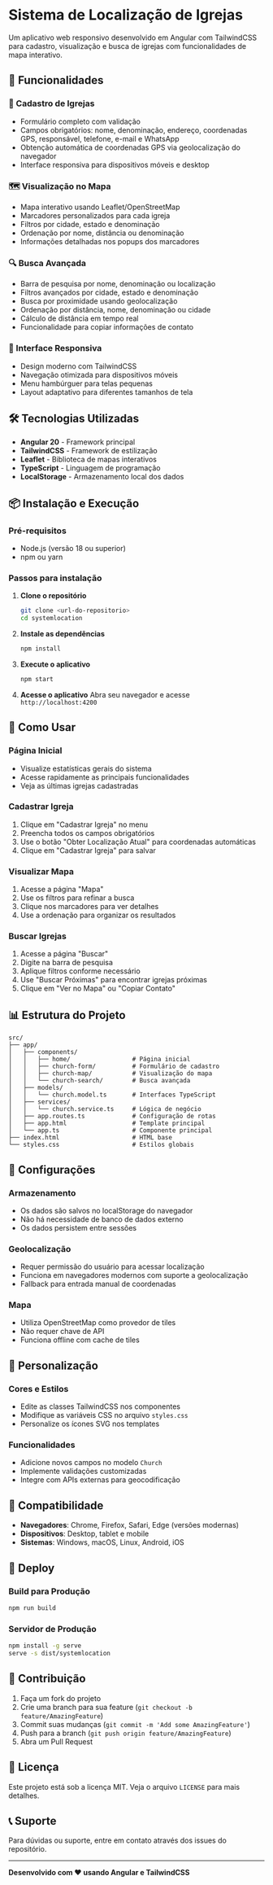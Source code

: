 # Sistema de Localização de Igrejas

Um aplicativo web responsivo desenvolvido em Angular com TailwindCSS para cadastro, visualização e busca de igrejas com funcionalidades de mapa interativo.

## 🚀 Funcionalidades

### 📝 Cadastro de Igrejas
- Formulário completo com validação
- Campos obrigatórios: nome, denominação, endereço, coordenadas GPS, responsável, telefone, e-mail e WhatsApp
- Obtenção automática de coordenadas GPS via geolocalização do navegador
- Interface responsiva para dispositivos móveis e desktop

### 🗺️ Visualização no Mapa
- Mapa interativo usando Leaflet/OpenStreetMap
- Marcadores personalizados para cada igreja
- Filtros por cidade, estado e denominação
- Ordenação por nome, distância ou denominação
- Informações detalhadas nos popups dos marcadores

### 🔍 Busca Avançada
- Barra de pesquisa por nome, denominação ou localização
- Filtros avançados por cidade, estado e denominação
- Busca por proximidade usando geolocalização
- Ordenação por distância, nome, denominação ou cidade
- Cálculo de distância em tempo real
- Funcionalidade para copiar informações de contato

### 📱 Interface Responsiva
- Design moderno com TailwindCSS
- Navegação otimizada para dispositivos móveis
- Menu hambúrguer para telas pequenas
- Layout adaptativo para diferentes tamanhos de tela

## 🛠️ Tecnologias Utilizadas

- **Angular 20** - Framework principal
- **TailwindCSS** - Framework de estilização
- **Leaflet** - Biblioteca de mapas interativos
- **TypeScript** - Linguagem de programação
- **LocalStorage** - Armazenamento local dos dados

## 📦 Instalação e Execução

### Pré-requisitos
- Node.js (versão 18 ou superior)
- npm ou yarn

### Passos para instalação

1. **Clone o repositório**
   ```bash
   git clone <url-do-repositorio>
   cd systemlocation
   ```

2. **Instale as dependências**
   ```bash
   npm install
   ```

3. **Execute o aplicativo**
   ```bash
   npm start
   ```

4. **Acesse o aplicativo**
   Abra seu navegador e acesse `http://localhost:4200`

## 🎯 Como Usar

### Página Inicial
- Visualize estatísticas gerais do sistema
- Acesse rapidamente as principais funcionalidades
- Veja as últimas igrejas cadastradas

### Cadastrar Igreja
1. Clique em "Cadastrar Igreja" no menu
2. Preencha todos os campos obrigatórios
3. Use o botão "Obter Localização Atual" para coordenadas automáticas
4. Clique em "Cadastrar Igreja" para salvar

### Visualizar Mapa
1. Acesse a página "Mapa"
2. Use os filtros para refinar a busca
3. Clique nos marcadores para ver detalhes
4. Use a ordenação para organizar os resultados

### Buscar Igrejas
1. Acesse a página "Buscar"
2. Digite na barra de pesquisa
3. Aplique filtros conforme necessário
4. Use "Buscar Próximas" para encontrar igrejas próximas
5. Clique em "Ver no Mapa" ou "Copiar Contato"

## 📊 Estrutura do Projeto

```
src/
├── app/
│   ├── components/
│   │   ├── home/                 # Página inicial
│   │   ├── church-form/          # Formulário de cadastro
│   │   ├── church-map/           # Visualização do mapa
│   │   └── church-search/        # Busca avançada
│   ├── models/
│   │   └── church.model.ts       # Interfaces TypeScript
│   ├── services/
│   │   └── church.service.ts     # Lógica de negócio
│   ├── app.routes.ts             # Configuração de rotas
│   ├── app.html                  # Template principal
│   └── app.ts                    # Componente principal
├── index.html                    # HTML base
└── styles.css                    # Estilos globais
```

## 🔧 Configurações

### Armazenamento
- Os dados são salvos no localStorage do navegador
- Não há necessidade de banco de dados externo
- Os dados persistem entre sessões

### Geolocalização
- Requer permissão do usuário para acessar localização
- Funciona em navegadores modernos com suporte a geolocalização
- Fallback para entrada manual de coordenadas

### Mapa
- Utiliza OpenStreetMap como provedor de tiles
- Não requer chave de API
- Funciona offline com cache de tiles

## 🎨 Personalização

### Cores e Estilos
- Edite as classes TailwindCSS nos componentes
- Modifique as variáveis CSS no arquivo `styles.css`
- Personalize os ícones SVG nos templates

### Funcionalidades
- Adicione novos campos no modelo `Church`
- Implemente validações customizadas
- Integre com APIs externas para geocodificação

## 📱 Compatibilidade

- **Navegadores**: Chrome, Firefox, Safari, Edge (versões modernas)
- **Dispositivos**: Desktop, tablet e mobile
- **Sistemas**: Windows, macOS, Linux, Android, iOS

## 🚀 Deploy

### Build para Produção
```bash
npm run build
```

### Servidor de Produção
```bash
npm install -g serve
serve -s dist/systemlocation
```

## 🤝 Contribuição

1. Faça um fork do projeto
2. Crie uma branch para sua feature (`git checkout -b feature/AmazingFeature`)
3. Commit suas mudanças (`git commit -m 'Add some AmazingFeature'`)
4. Push para a branch (`git push origin feature/AmazingFeature`)
5. Abra um Pull Request

## 📄 Licença

Este projeto está sob a licença MIT. Veja o arquivo `LICENSE` para mais detalhes.

## 📞 Suporte

Para dúvidas ou suporte, entre em contato através dos issues do repositório.

---

**Desenvolvido com ❤️ usando Angular e TailwindCSS**
